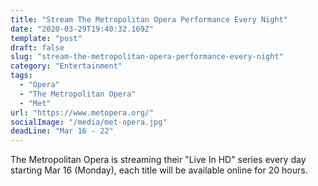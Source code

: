 ```yaml
---
title: "Stream The Metropolitan Opera Performance Every Night"
date: "2020-03-29T19:40:32.169Z"
template: "post"
draft: false
slug: "stream-the-metropolitan-opera-performance-every-night"
category: "Entertainment"
tags:
  - "Opera"
  - "The Metropolitan Opera"   
  - "Met"
url: "https://www.metopera.org/"
socialImage: "/media/met-opera.jpg"
deadLine: "Mar 16 - 22"
---
```

The Metropolitan Opera is streaming their "Live In HD" series every day starting Mar 16 (Monday), each title will be available online for 20 hours. 